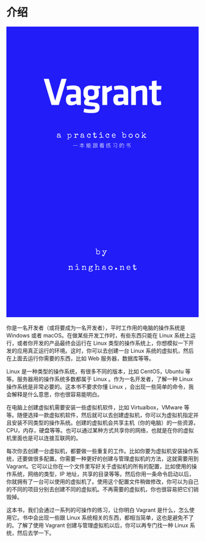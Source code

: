 # 介绍

![](/assets/vagrant-book.png)

你是一名开发者（或将要成为一名开发者），平时工作用的电脑的操作系统是 Windows 或者 macOS。在做某些开发工作时，有些东西只能在 Linux 系统上运行，或者你开发的产品最终会运行在 Linux 类型的操作系统上，你想模拟一下开发的应用真正运行的环境。这时，你可以去创建一台 Linux 系统的虚拟机，然后在上面去运行你需要的东西，比如 Web 服务器，数据库等等。

Linux 是一种类型的操作系统，有很多不同的版本，比如 CentOS，Ubuntu 等等。服务器用的操作系统多数都属于 Linux 。作为一名开发者，了解一种 Linux 操作系统是非常必要的。这本书不要求你懂 Linux ，会出现一些简单的命令，我会解释是什么意思，你也很容易能明白。

在电脑上创建虚拟机需要安装一些虚拟机软件，比如 Virtualbox，VMware 等等。随便选择一款虚拟机软件，然后就可以去创建虚拟机，你可以为虚拟机指定并且安装不同类型的操作系统。创建的虚拟机会共享主机（你的电脑）的一些资源，CPU，内存，硬盘等等。也可以通过某种方式共享你的网络，也就是在你的虚拟机里面也是可以连接互联网的。

每次你去创建一台虚拟机，都要做一些重复的工作。比如你要为虚拟机安装操作系统，还要做很多配置。你需要一种更好的创建与管理虚拟机的方法，这就需要用到 Vagrant。它可以让你在一个文件里写好关于虚拟机的所有的配置，比如使用的操作系统，网络的类型，IP 地址，共享的目录等等。然后你用一条命令启动以后，你就拥有了一台可以使用的虚拟机了。使用这个配置文件稍做修改，你可以为自己的不同的项目分别去创建不同的虚拟机。不再需要的虚拟机，你也很容易把它们销毁掉。

这本书，我们会通过一系列的可操作的练习，让你明白 Vagrant 是什么，怎么使用它。书中会出现一些跟 Linux 系统相关的东西，都相当简单，这也是避免不了的。了解了使用 Vagrant 创建与管理虚拟机以后，你可以再专门找一种 Linux 系统，然后去学一下。











